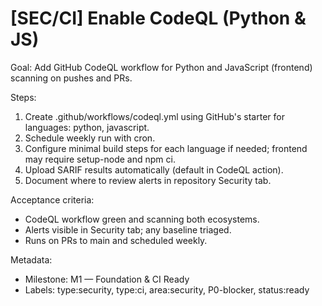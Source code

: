 # [SEC/CI] Enable CodeQL (Python & JS)

Goal: Add GitHub CodeQL workflow for Python and JavaScript (frontend) scanning on pushes and PRs.

Steps:
1) Create .github/workflows/codeql.yml using GitHub's starter for languages: python, javascript.
2) Schedule weekly run with cron.
3) Configure minimal build steps for each language if needed; frontend may require setup-node and npm ci.
4) Upload SARIF results automatically (default in CodeQL action).
5) Document where to review alerts in repository Security tab.

Acceptance criteria:
- CodeQL workflow green and scanning both ecosystems.
- Alerts visible in Security tab; any baseline triaged.
- Runs on PRs to main and scheduled weekly.

Metadata:
- Milestone: M1 — Foundation & CI Ready
- Labels: type:security, type:ci, area:security, P0-blocker, status:ready
